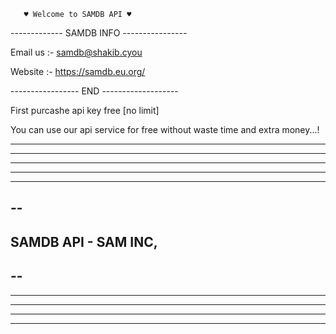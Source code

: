        ♥ Welcome to SAMDB API ♥


------------- SAMDB INFO ----------------

Email us :- samdb@shakib.cyou

Website :- https://samdb.eu.org/



----------------- END -------------------


First purcashe api key free [no limit]



You can use our api service for free without waste time and extra money...!





---------------------------
----------------------
---------------
----------
-----
--
-
SAMDB API - SAM INC,
-
--
-----
-----------
----------------
------------------------
-----------------------------


